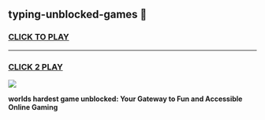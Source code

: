 
## typing-unblocked-games 👋
<h3>
<a href="https://premium.freeplayer.one?title=typing-unblocked-games&ref=14F">CLICK TO PLAY</a></h3>
<hr>

<h3>
<a href="https://premium.freeplayer.one?title=typing-unblocked-games&ref=14F">CLICK 2 PLAY</a>
  
</h3>

<a href="https://premium.freeplayer.one?title=typing-unblocked-games&ref=12F/"><img src="https://clearcache.store/games.png"></a>


**worlds hardest game unblocked: Your Gateway to Fun and Accessible Online Gaming**
